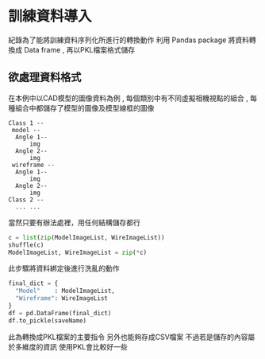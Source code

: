 # 訓練資料導入
紀錄為了能將訓練資料序列化所進行的轉換動作
利用 Pandas package 將資料轉換成 Data frame , 再以PKL檔案格式儲存
## 欲處理資料格式
在本例中以CAD模型的圖像資料為例 , 每個類別中有不同虛擬相機視點的組合 , 每種組合中都儲存了模型的圖像及模型線框的圖像
```
Class 1 --
 model --
  Angle 1--
      img
  Angle 2--
      img
 wireframe --
  Angle 1--
      img
  Angle 2--
      img
Class 2 --
  ... ...
```
當然只要有辦法處裡，用任何結構儲存都行
```python
c = list(zip(ModelImageList, WireImageList))
shuffle(c)
ModelImageList, WireImageList = zip(*c)
```
此步驟將資料綁定後進行洗亂的動作
```python
final_dict = {
  "Model"    : ModelImageList,
  "Wireframe": WireImageList
}
df = pd.DataFrame(final_dict)
df.to_pickle(saveName)
```
此為轉換成PKL檔案的主要指令
另外也能夠存成CSV檔案
不過若是儲存的內容屬於多維度的資訊
使用PKL會比較好一些
